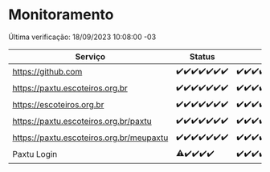 # Monitoramento

Última verificação: 18/09/2023 10:08:00 -03

|Serviço|Status|Últimas 24h|
|---|---|---|
|https://github.com|<span title="2023-09-11: OK=5">✔️</span><span title="2023-09-12: OK=25">✔️</span><span title="2023-09-13: OK=31">✔️</span><span title="2023-09-14: OK=24">✔️</span><span title="2023-09-15: OK=24">✔️</span><span title="2023-09-16: OK=24">✔️</span><span title="2023-09-17: OK=14">✔️</span>|<span title="17/09/2023 11:03:00 -03 : 200">✔️</span><span title="17/09/2023 12:03:00 -03 : 200">✔️</span><span title="17/09/2023 13:06:00 -03 : 200">✔️</span><span title="17/09/2023 14:03:00 -03 : 200">✔️</span><span title="17/09/2023 15:07:00 -03 : 200">✔️</span><span title="17/09/2023 16:02:00 -03 : 200">✔️</span><span title="17/09/2023 17:04:00 -03 : 200">✔️</span><span title="17/09/2023 18:03:00 -03 : 200">✔️</span><span title="17/09/2023 19:03:00 -03 : 200">✔️</span><span title="17/09/2023 20:03:00 -03 : 200">✔️</span><span title="17/09/2023 21:29:00 -03 : 200">✔️</span><span title="17/09/2023 22:40:00 -03 : 200">✔️</span><span title="17/09/2023 23:14:00 -03 : 200">✔️</span><span title="18/09/2023 00:06:00 -03 : 200">✔️</span><span title="18/09/2023 01:07:00 -03 : 200">✔️</span><span title="18/09/2023 02:05:00 -03 : 200">✔️</span><span title="18/09/2023 03:08:00 -03 : 200">✔️</span><span title="18/09/2023 04:05:00 -03 : 200">✔️</span><span title="18/09/2023 05:08:00 -03 : 200">✔️</span><span title="18/09/2023 06:06:00 -03 : 200">✔️</span><span title="18/09/2023 07:06:00 -03 : 200">✔️</span><span title="18/09/2023 08:03:00 -03 : 200">✔️</span><span title="18/09/2023 09:11:00 -03 : 200">✔️</span><span title="18/09/2023 10:08:00 -03 : 200">✔️</span>|
|https://paxtu.escoteiros.org.br|<span title="2023-09-11: OK=5">✔️</span><span title="2023-09-12: OK=25">✔️</span><span title="2023-09-13: OK=31">✔️</span><span title="2023-09-14: OK=24">✔️</span><span title="2023-09-15: OK=24">✔️</span><span title="2023-09-16: OK=24">✔️</span><span title="2023-09-17: OK=14">✔️</span>|<span title="17/09/2023 11:03:00 -03 : 200">✔️</span><span title="17/09/2023 12:03:00 -03 : 200">✔️</span><span title="17/09/2023 13:06:00 -03 : 200">✔️</span><span title="17/09/2023 14:03:00 -03 : 200">✔️</span><span title="17/09/2023 15:07:00 -03 : 200">✔️</span><span title="17/09/2023 16:02:00 -03 : 200">✔️</span><span title="17/09/2023 17:04:00 -03 : 200">✔️</span><span title="17/09/2023 18:03:00 -03 : 200">✔️</span><span title="17/09/2023 19:03:00 -03 : 200">✔️</span><span title="17/09/2023 20:03:00 -03 : 200">✔️</span><span title="17/09/2023 21:29:00 -03 : 200">✔️</span><span title="17/09/2023 22:40:00 -03 : 200">✔️</span><span title="17/09/2023 23:14:00 -03 : 200">✔️</span><span title="18/09/2023 00:06:00 -03 : 200">✔️</span><span title="18/09/2023 01:07:00 -03 : 200">✔️</span><span title="18/09/2023 02:05:00 -03 : 200">✔️</span><span title="18/09/2023 03:08:00 -03 : 200">✔️</span><span title="18/09/2023 04:05:00 -03 : 200">✔️</span><span title="18/09/2023 05:08:00 -03 : 200">✔️</span><span title="18/09/2023 06:06:00 -03 : 200">✔️</span><span title="18/09/2023 07:06:00 -03 : 200">✔️</span><span title="18/09/2023 08:03:00 -03 : 200">✔️</span><span title="18/09/2023 09:11:00 -03 : 200">✔️</span><span title="18/09/2023 10:08:00 -03 : 200">✔️</span>|
|https://escoteiros.org.br|<span title="2023-09-11: OK=5">✔️</span><span title="2023-09-12: OK=25">✔️</span><span title="2023-09-13: OK=31">✔️</span><span title="2023-09-14: OK=24">✔️</span><span title="2023-09-15: OK=24">✔️</span><span title="2023-09-16: OK=24">✔️</span><span title="2023-09-17: OK=14">✔️</span>|<span title="17/09/2023 11:03:00 -03 : 200">✔️</span><span title="17/09/2023 12:03:00 -03 : 200">✔️</span><span title="17/09/2023 13:06:00 -03 : 200">✔️</span><span title="17/09/2023 14:03:00 -03 : 200">✔️</span><span title="17/09/2023 15:07:00 -03 : 200">✔️</span><span title="17/09/2023 16:02:00 -03 : 200">✔️</span><span title="17/09/2023 17:04:00 -03 : 200">✔️</span><span title="17/09/2023 18:03:00 -03 : 200">✔️</span><span title="17/09/2023 19:03:00 -03 : 200">✔️</span><span title="17/09/2023 20:03:00 -03 : 200">✔️</span><span title="17/09/2023 21:29:00 -03 : 200">✔️</span><span title="17/09/2023 22:40:00 -03 : 200">✔️</span><span title="17/09/2023 23:14:00 -03 : 200">✔️</span><span title="18/09/2023 00:06:00 -03 : 200">✔️</span><span title="18/09/2023 01:07:00 -03 : 200">✔️</span><span title="18/09/2023 02:05:00 -03 : 200">✔️</span><span title="18/09/2023 03:08:00 -03 : 200">✔️</span><span title="18/09/2023 04:05:00 -03 : 200">✔️</span><span title="18/09/2023 05:08:00 -03 : 200">✔️</span><span title="18/09/2023 06:06:00 -03 : 200">✔️</span><span title="18/09/2023 07:06:00 -03 : 200">✔️</span><span title="18/09/2023 08:03:00 -03 : 200">✔️</span><span title="18/09/2023 09:11:00 -03 : 200">✔️</span><span title="18/09/2023 10:08:00 -03 : 200">✔️</span>|
|https://paxtu.escoteiros.org.br/paxtu|<span title="2023-09-11: OK=1">✔️</span><span title="2023-09-12: OK=25">✔️</span><span title="2023-09-13: OK=31">✔️</span><span title="2023-09-14: OK=24">✔️</span><span title="2023-09-15: OK=24">✔️</span><span title="2023-09-16: OK=24">✔️</span><span title="2023-09-17: OK=14">✔️</span>|<span title="17/09/2023 11:03:00 -03 : 200">✔️</span><span title="17/09/2023 12:03:00 -03 : 200">✔️</span><span title="17/09/2023 13:06:00 -03 : 200">✔️</span><span title="17/09/2023 14:03:00 -03 : 200">✔️</span><span title="17/09/2023 15:07:00 -03 : 200">✔️</span><span title="17/09/2023 16:02:00 -03 : 200">✔️</span><span title="17/09/2023 17:04:00 -03 : 200">✔️</span><span title="17/09/2023 18:03:00 -03 : 200">✔️</span><span title="17/09/2023 19:03:00 -03 : 200">✔️</span><span title="17/09/2023 20:03:00 -03 : 200">✔️</span><span title="17/09/2023 21:29:00 -03 : 200">✔️</span><span title="17/09/2023 22:40:00 -03 : 200">✔️</span><span title="17/09/2023 23:14:00 -03 : 200">✔️</span><span title="18/09/2023 00:06:00 -03 : 200">✔️</span><span title="18/09/2023 01:07:00 -03 : 200">✔️</span><span title="18/09/2023 02:05:00 -03 : 200">✔️</span><span title="18/09/2023 03:08:00 -03 : 200">✔️</span><span title="18/09/2023 04:05:00 -03 : 200">✔️</span><span title="18/09/2023 05:08:00 -03 : 200">✔️</span><span title="18/09/2023 06:06:00 -03 : 200">✔️</span><span title="18/09/2023 07:06:00 -03 : 200">✔️</span><span title="18/09/2023 08:03:00 -03 : 200">✔️</span><span title="18/09/2023 09:11:00 -03 : 200">✔️</span><span title="18/09/2023 10:08:00 -03 : 200">✔️</span>|
|https://paxtu.escoteiros.org.br/meupaxtu|<span title="2023-09-11: OK=1">✔️</span><span title="2023-09-12: OK=25">✔️</span><span title="2023-09-13: OK=31">✔️</span><span title="2023-09-14: OK=24">✔️</span><span title="2023-09-15: OK=24">✔️</span><span title="2023-09-16: OK=24">✔️</span><span title="2023-09-17: OK=14">✔️</span>|<span title="17/09/2023 11:03:00 -03 : 200">✔️</span><span title="17/09/2023 12:03:00 -03 : 200">✔️</span><span title="17/09/2023 13:06:00 -03 : 200">✔️</span><span title="17/09/2023 14:03:00 -03 : 200">✔️</span><span title="17/09/2023 15:07:00 -03 : 200">✔️</span><span title="17/09/2023 16:02:00 -03 : 200">✔️</span><span title="17/09/2023 17:04:00 -03 : 200">✔️</span><span title="17/09/2023 18:03:00 -03 : 200">✔️</span><span title="17/09/2023 19:03:00 -03 : 200">✔️</span><span title="17/09/2023 20:03:00 -03 : 200">✔️</span><span title="17/09/2023 21:29:00 -03 : 200">✔️</span><span title="17/09/2023 22:40:00 -03 : 200">✔️</span><span title="17/09/2023 23:14:00 -03 : 200">✔️</span><span title="18/09/2023 00:06:00 -03 : 200">✔️</span><span title="18/09/2023 01:07:00 -03 : 200">✔️</span><span title="18/09/2023 02:05:00 -03 : 200">✔️</span><span title="18/09/2023 03:08:00 -03 : 200">✔️</span><span title="18/09/2023 04:05:00 -03 : 200">✔️</span><span title="18/09/2023 05:08:00 -03 : 200">✔️</span><span title="18/09/2023 06:06:00 -03 : 200">✔️</span><span title="18/09/2023 07:06:00 -03 : 200">✔️</span><span title="18/09/2023 08:03:00 -03 : 200">✔️</span><span title="18/09/2023 09:11:00 -03 : 200">✔️</span><span title="18/09/2023 10:08:00 -03 : 200">✔️</span>|
|Paxtu Login|<span title="2023-09-13: OK=24, Falhas=6">⚠️</span><span title="2023-09-14: OK=24">✔️</span><span title="2023-09-15: OK=24">✔️</span><span title="2023-09-16: OK=24">✔️</span><span title="2023-09-17: OK=14">✔️</span>|<span title="17/09/2023 11:03:00 -03 : 200">✔️</span><span title="17/09/2023 12:03:00 -03 : 200">✔️</span><span title="17/09/2023 13:06:00 -03 : 200">✔️</span><span title="17/09/2023 14:03:00 -03 : 200">✔️</span><span title="17/09/2023 15:07:00 -03 : 200">✔️</span><span title="17/09/2023 16:02:00 -03 : 200">✔️</span><span title="17/09/2023 17:04:00 -03 : 200">✔️</span><span title="17/09/2023 18:03:00 -03 : 200">✔️</span><span title="17/09/2023 19:03:00 -03 : 200">✔️</span><span title="17/09/2023 20:03:00 -03 : 200">✔️</span><span title="17/09/2023 21:29:00 -03 : 200">✔️</span><span title="17/09/2023 22:40:00 -03 : 200">✔️</span><span title="17/09/2023 23:14:00 -03 : 200">✔️</span><span title="18/09/2023 00:06:00 -03 : 200">✔️</span><span title="18/09/2023 01:07:00 -03 : 200">✔️</span><span title="18/09/2023 02:05:00 -03 : 200">✔️</span><span title="18/09/2023 03:08:00 -03 : 200">✔️</span><span title="18/09/2023 04:05:00 -03 : 200">✔️</span><span title="18/09/2023 05:08:00 -03 : 200">✔️</span><span title="18/09/2023 06:06:00 -03 : 200">✔️</span><span title="18/09/2023 07:06:00 -03 : 200">✔️</span><span title="18/09/2023 08:03:00 -03 : 200">✔️</span><span title="18/09/2023 09:11:00 -03 : 200">✔️</span><span title="18/09/2023 10:08:00 -03 : 200">✔️</span>|
